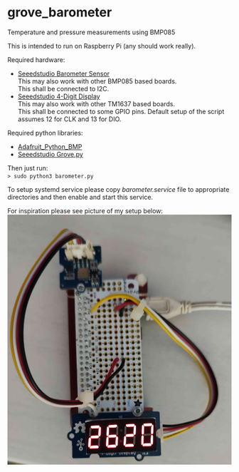 # grove_barometer
Temperature and pressure measurements using BMP085

This is intended to run on Raspberry Pi (any should work really).

Required hardware:
- [Seeedstudio Barometer Sensor](https://wiki.seeedstudio.com/Grove-Barometer_Sensor/)<br>
This may also work with other BMP085 based boards. <br>
This shall be connected to I2C. 
- [Seeedstudio 4-Digit Display](https://wiki.seeedstudio.com/Grove-4-Digit_Display/)<br>
This may also work with other TM1637 based boards. <br>
This shall be connected to some GPIO pins. Default setup of the script assumes 12 for CLK and 13 for DIO.

Required python libraries:
- [Adafruit_Python_BMP](https://github.com/adafruit/Adafruit_Python_BMP)
- [Seeedstudio Grove.py](https://github.com/Seeed-Studio/grove.py)

Then just run:<br>
`> sudo python3 barometer.py`

To setup systemd service please copy <i>barometer.service</i> file to appropriate directories and then enable and start this service.

For inspiration please see picture of my setup below:
![Hardware setup with Raspberry Pi Zero](IMG_20230219_160152146.jpg "Hardware setup with Raspberry Pi Zero")
